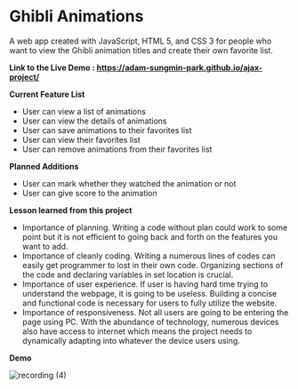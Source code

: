 # Ghibli Animations

A web app created with JavaScript, HTML 5, and CSS 3 for people who want to view the Ghibli animation titles and create their own favorite list.


**Link to the Live Demo : https://adam-sungmin-park.github.io/ajax-project/**

**Current Feature List**

* User can view a list of animations
* User can view the details of animations
* User can save animations to their favorites list
* User can view their favorites list
* User can remove animations from their favorites list

**Planned Additions**

* User can mark whether they watched the animation or not
* User can give score to the animation

**Lesson learned from this project**

* Importance of planning. Writing a code without plan could work to some point but it is not efficient to going back and forth on the features you want to add. 
* Importance of cleanly coding. Writing a numerous lines of codes can easily get programmer to lost in their own code. Organizing sections of the code and declaring variables in set location is crucial.
* Importance of user experience. If user is having hard time trying to understand the webpage, it is going to be useless. Building a concise and functional code is necessary for users to fully utilize the website.
* Importance of responsiveness. Not all users are going to be entering the page using PC. With the abundance of technology, numerous devices also have access to internet which means the project needs to dynamically adapting into whatever the device users using. 

**Demo**

![recording (4)](https://user-images.githubusercontent.com/57808972/110748898-3c165800-81f5-11eb-9c3b-1844040cf87a.gif)








